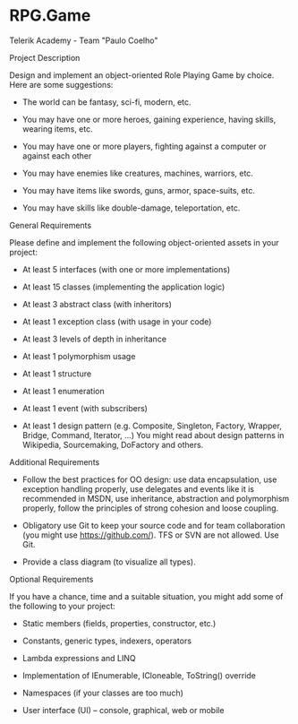 RPG.Game
========
Telerik Academy - Team "Paulo Coelho"

Project Description

Design and implement an object-oriented Role Playing Game by choice. Here are some suggestions:

* The world can be fantasy, sci-fi, modern, etc.

* You may have one or more heroes, gaining experience, having skills, wearing items, etc.

* You may have one or more players, fighting against a computer or against each other

* You may have enemies like creatures, machines, warriors, etc.

* You may have items like swords, guns, armor, space-suits, etc.

* You may have skills like double-damage, teleportation, etc.

General Requirements

Please define and implement the following object-oriented assets in your project:

* At least 5 interfaces (with one or more implementations)

* At least 15 classes (implementing the application logic)

* At least 3 abstract class (with inheritors)

* At least 1 exception class (with usage in your code)

* At least 3 levels of depth in inheritance

* At least 1 polymorphism usage

* At least 1 structure

* At least 1 enumeration

* At least 1 event (with subscribers)

* At least 1 design pattern (e.g. Composite, Singleton, Factory, Wrapper, Bridge, Command, Iterator, …) You might read about design patterns in Wikipedia, Sourcemaking, DoFactory and others.

Additional Requirements

* Follow the best practices for OO design: use data encapsulation, use exception handling properly, use delegates and events like it is recommended in MSDN, use inheritance, abstraction and polymorphism properly, follow the principles of strong cohesion and loose coupling.

* Obligatory use Git to keep your source code and for team collaboration (you might use https://github.com/). TFS or SVN are not allowed. Use Git.

* Provide a class diagram (to visualize all types).

Optional Requirements

If you have a chance, time and a suitable situation, you might add some of the following to your project:

* Static members (fields, properties, constructor, etc.)

* Constants, generic types, indexers, operators

* Lambda expressions and LINQ

* Implementation of IEnumerable<T>, ICloneable, ToString() override

* Namespaces (if your classes are too much)

* User interface (UI) – console, graphical, web or mobile
